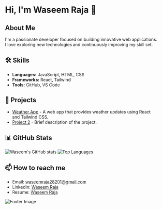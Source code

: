<h1>Hi, I'm Waseem Raja 👋</h1>

<h2>About Me</h2>
<p>I'm a passionate developer focused on building innovative web applications. I love exploring new technologies and continuously improving my skill set.</p>

<h2>🛠 Skills</h2>
<ul>
  <li><strong>Languages:</strong> JavaScript, HTML, CSS</li>
  <li><strong>Frameworks:</strong> React, Tailwind</li>
  <li><strong>Tools:</strong> GitHub, VS Code</li>
</ul>

<h2>🚀 Projects</h2>
<ul>
  <li><a href="https://github.com/Waseemraja23/weather-group-project">Weather App</a> - A web app that provides weather updates using React and Tailwind CSS.</li>
  <li><a href="https://github.com/Waseemraja23/project-2">Project 2</a> - Brief description of the project.</li>
</ul>

<h2>📊 GitHub Stats</h2>
<p>
  <img src="https://github-readme-stats.vercel.app/api?username=Waseemraja23&show_icons=true&theme=radical" alt="Waseem's GitHub stats">
  <img src="https://github-readme-stats.vercel.app/api/top-langs/?username=Waseemraja23&layout=compact&theme=radical" alt="Top Languages">
</p>

<h2>📫 How to reach me</h2>
<ul>
  <li>Email: <a href="mailto:waseemraja28201@gmail.com">waseemraja28201@gmail.com</a></li>
  <li>LinkedIn: <a href="https://www.linkedin.com/in/waseem-raja-877b89235/">Waseem Raja</a></li>
  <li>Resume: <a href="https://drive.google.com/file/d/1NYQPfAAewb6A5zzVtpGQUJUwOKBS9LN7/view?usp=drive_link">Waseem Raja</a></li>
</ul>

<!-- Footer Image -->
<img src="https://example.com/footer.png" alt="Footer Image">
